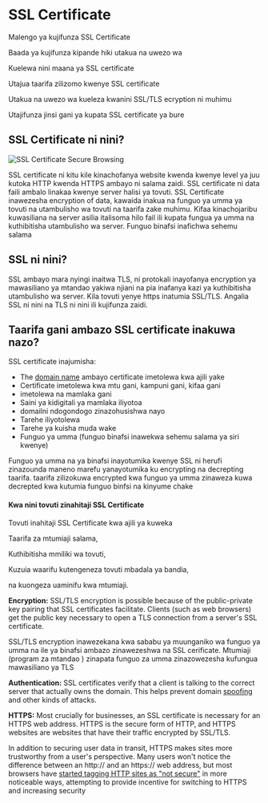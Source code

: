 # SSL Certificate

Malengo ya kujifunza SSL Certificate

Baada ya kujifunza kipande hiki utakua na uwezo wa

Kuelewa nini maana ya SSL certificate

Utajua taarifa zilizomo kwenye SSL certificate

Utakua na uwezo wa kueleza kwanini SSL/TLS ecryption ni muhimu

Utajifunza jinsi gani ya kupata SSL certificate ya bure

## SSL Certificate ni nini?

![SSL Certificate Secure Browsing](https://www.cloudflare.com/resources/images/slt3lc6tev37/2mkpUOPzl2jEPEERn2e57B/3b180ecab3ff7e0a5da1706434722573/ssl-certificate-secure-browsing.png)

SSL certificate ni kitu kile kinachofanya website kwenda kwenye level ya juu kutoka HTTP kwenda HTTPS ambayo ni salama zaidi. SSL certificate ni data faili ambalo linakaa kwenye server halisi ya tovuti. SSL Certificate inawezesha encryption of data, kawaida inakua na funguo ya umma ya tovuti na utambulisho wa tovuti na taarifa zake muhimu. Kifaa kinachojaribu kuwasiliana na server asilia italisoma hilo fail ili kupata fungua ya umma na kuthibitisha utambulisho wa server. Funguo binafsi inafichwa sehemu salama

## SSL ni nini?

SSL ambayo mara nyingi inaitwa TLS, ni protokali inayofanya encryption ya mawasiliano ya mtandao yakiwa njiani na pia inafanya kazi ya kuthibitisha utambulisho wa server. Kila tovuti yenye https inatumia SSL/TLS. Angalia SSL ni nini na TLS ni nini ili kujifunza zaidi.

## Taarifa gani ambazo SSL certificate inakuwa nazo?

SSL certificate inajumisha:

- The [domain name](https://www.cloudflare.com/learning/dns/glossary/what-is-a-domain-name/) ambayo certificate imetolewa kwa ajili yake
- Certificate imetolewa kwa mtu gani, kampuni gani, kifaa gani
- imetolewa na mamlaka gani
- Saini ya kidigitali ya mamlaka iliyotoa
- domailni ndogondogo zinazohusishwa nayo
- Tarehe iliyotolewa
- Tarehe ya kuisha muda wake
- Funguo ya umma (funguo binafsi inawekwa sehemu salama ya siri kwenye)

Funguo ya umma na ya binafsi inayotumika kwenye SSL ni herufi zinazounda maneno marefu yanayotumika ku encrypting na decrepting  taarifa. taarifa zilizokuwa encrypted kwa funguo ya umma zinaweza kuwa decrepted kwa kutumia funguo binfsi na kinyume chake

#### Kwa nini tovuti zinahitaji SSL Certificate

Tovuti inahitaji SSL Certificate kwa ajili ya kuweka 

Taarifa za mtumiaji salama, 

Kuthibitisha mmiliki wa tovuti, 

Kuzuia waarifu kutengeneza tovuti mbadala ya bandia, 

na kuongeza uaminifu kwa mtumiaji.



**Encryption:** SSL/TLS encryption is possible because of the public-private key pairing that SSL certificates facilitate. Clients (such as web browsers) get the public key necessary to open a TLS connection from a server's SSL certificate.

SSL/TLS encryption inawezekana kwa sababu ya muunganiko wa funguo ya umma na ile ya binafsi ambazo zinawezeshwa na SSL cerificate.  Mtumiaji (program za mtandao ) zinapata funguo za umma zinazowezesha  kufungua mawasiliano ya TLS

**Authentication:** SSL certificates verify that a client is talking to the correct server that actually owns the domain. This helps prevent domain [spoofing](https://www.cloudflare.com/learning/ddos/glossary/ip-spoofing/) and other kinds of attacks.

**HTTPS:** Most crucially for businesses, an SSL certificate is necessary for an HTTPS web address. HTTPS is the secure form of HTTP, and HTTPS websites are websites that have their traffic encrypted by SSL/TLS.

In addition to securing user data in transit, HTTPS makes sites more trustworthy from a user's perspective. Many users won't notice the difference between an http:// and an https:// web address, but most browsers have [started tagging HTTP sites as "not secure"](https://blog.cloudflare.com/today-chrome-takes-another-step-forward-in-addressing-the-design-flaw-that-is-an-unencrypted-web/) in more noticeable ways, attempting to provide incentive for switching to HTTPS and increasing security